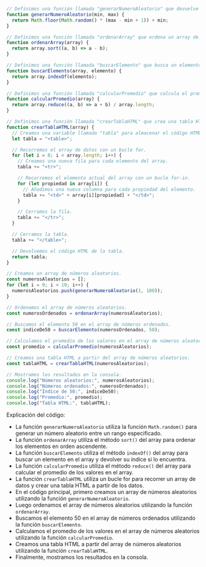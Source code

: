 ```javascript
// Definimos una función llamada "generarNumeroAleatorio" que devuelve un número aleatorio entre un rango especificado.
function generarNumeroAleatorio(min, max) {
  return Math.floor(Math.random() * (max - min + 1)) + min;
}

// Definimos una función llamada "ordenarArray" que ordena un array de números en orden ascendente.
function ordenarArray(array) {
  return array.sort((a, b) => a - b);
}

// Definimos una función llamada "buscarElemento" que busca un elemento en un array y devuelve su índice si lo encuentra.
function buscarElemento(array, elemento) {
  return array.indexOf(elemento);
}

// Definimos una función llamada "calcularPromedio" que calcula el promedio de los valores en un array de números.
function calcularPromedio(array) {
  return array.reduce((a, b) => a + b) / array.length;
}

// Definimos una función llamada "crearTablaHTML" que crea una tabla HTML a partir de un array de datos.
function crearTablaHTML(array) {
  // Creamos una variable llamada "tabla" para almacenar el código HTML de la tabla.
  let tabla = "<table>";

  // Recorremos el array de datos con un bucle for.
  for (let i = 0; i < array.length; i++) {
    // Creamos una nueva fila para cada elemento del array.
    tabla += "<tr>";

    // Recorremos el elemento actual del array con un bucle for-in.
    for (let propiedad in array[i]) {
      // Añadimos una nueva columna para cada propiedad del elemento.
      tabla += "<td>" + array[i][propiedad] + "</td>";
    }

    // Cerramos la fila.
    tabla += "</tr>";
  }

  // Cerramos la tabla.
  tabla += "</table>";

  // Devolvemos el código HTML de la tabla.
  return tabla;
}

// Creamos un array de números aleatorios.
const numerosAleatorios = [];
for (let i = 0; i < 10; i++) {
  numerosAleatorios.push(generarNumeroAleatorio(1, 100));
}

// Ordenamos el array de números aleatorios.
const numerosOrdenados = ordenarArray(numerosAleatorios);

// Buscamos el elemento 50 en el array de números ordenados.
const indiceDe50 = buscarElemento(numerosOrdenados, 50);

// Calculamos el promedio de los valores en el array de números aleatorios.
const promedio = calcularPromedio(numerosAleatorios);

// Creamos una tabla HTML a partir del array de números aleatorios.
const tablaHTML = crearTablaHTML(numerosAleatorios);

// Mostramos los resultados en la consola.
console.log("Números aleatorios:", numerosAleatorios);
console.log("Números ordenados:", numerosOrdenados);
console.log("Índice de 50:", indiceDe50);
console.log("Promedio:", promedio);
console.log("Tabla HTML:", tablaHTML);
```

Explicación del código:

* La función `generarNumeroAleatorio` utiliza la función `Math.random()` para generar un número aleatorio entre un rango especificado.
* La función `ordenarArray` utiliza el método `sort()` del array para ordenar los elementos en orden ascendente.
* La función `buscarElemento` utiliza el método `indexOf()` del array para buscar un elemento en el array y devolver su índice si lo encuentra.
* La función `calcularPromedio` utiliza el método `reduce()` del array para calcular el promedio de los valores en el array.
* La función `crearTablaHTML` utiliza un bucle for para recorrer un array de datos y crear una tabla HTML a partir de los datos.
* En el código principal, primero creamos un array de números aleatorios utilizando la función `generarNumeroAleatorio`.
* Luego ordenamos el array de números aleatorios utilizando la función `ordenarArray`.
* Buscamos el elemento 50 en el array de números ordenados utilizando la función `buscarElemento`.
* Calculamos el promedio de los valores en el array de números aleatorios utilizando la función `calcularPromedio`.
* Creamos una tabla HTML a partir del array de números aleatorios utilizando la función `crearTablaHTML`.
* Finalmente, mostramos los resultados en la consola.